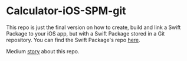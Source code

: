 # Calculator-iOS-SPM-git

This repo is just the final version on how to create, build and link a Swift Package to your iOS app, but with a Swift Package stored in a Git repository. You can find the Swift Package's repo [here](https://github.com/tsanto/Calculator-SPM-git).

Medium [story](https://medium.com/@tiagosanto/create-build-and-link-a-swift-package-to-an-ios-project-57166b8505f4) about this repo.
